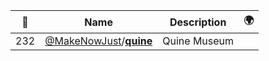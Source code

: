 |:star2: | Name | Description | 🌍|
|---|---|---|---|
|232|[@MakeNowJust](https://github.com/MakeNowJust)/[**quine**](https://github.com/MakeNowJust/quine)|Quine Museum||

